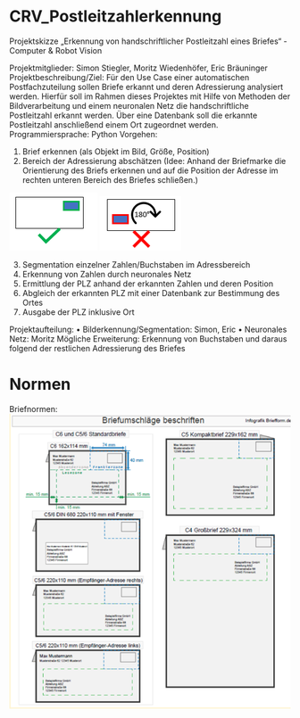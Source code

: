 # CRV_Postleitzahlerkennung

Projektskizze „Erkennung von handschriftlicher Postleitzahl eines Briefes“ - Computer & Robot Vision

Projektmitglieder:
Simon Stiegler, Moritz Wiedenhöfer, Eric Bräuninger
Projektbeschreibung/Ziel:
Für den Use Case einer automatischen Postfachzuteilung sollen Briefe erkannt und deren Adressierung analysiert werden. Hierfür soll im Rahmen dieses Projektes mit Hilfe von Methoden der Bildverarbeitung und einem neuronalen Netz die handschriftliche Postleitzahl erkannt werden. Über eine Datenbank soll die erkannte Postleitzahl anschließend einem Ort zugeordnet werden.
Programmiersprache: Python
Vorgehen:

1. Brief erkennen (als Objekt im Bild, Größe, Position)
2. Bereich der Adressierung abschätzen
   (Idee: Anhand der Briefmarke die Orientierung des Briefs erkennen und auf die Position der Adresse im rechten unteren Bereich des Briefes schließen.)

<img src="./README_pictures/ok.png"/>
<img src="./README_pictures/not ok.png"/>

3. Segmentation einzelner Zahlen/Buchstaben im Adressbereich
4. Erkennung von Zahlen durch neuronales Netz
5. Ermittlung der PLZ anhand der erkannten Zahlen und deren Position
6. Abgleich der erkannten PLZ mit einer Datenbank zur Bestimmung des Ortes
7. Ausgabe der PLZ inklusive Ort

Projektaufteilung:
• Bilderkennung/Segmentation: Simon, Eric
• Neuronales Netz: Moritz
Mögliche Erweiterung:
Erkennung von Buchstaben und daraus folgend der restlichen Adressierung des Briefes

# Normen

Briefnormen:
<img src="./README_pictures/Normen_Brief.png"/>
